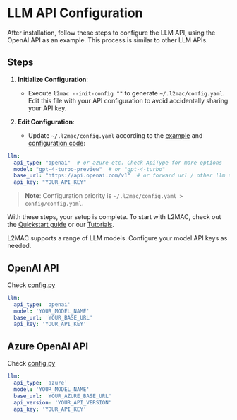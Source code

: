 # LLM API Configuration

After installation, follow these steps to configure the LLM API, using the OpenAI API as an example. This process is similar to other LLM APIs.

## Steps

1. **Initialize Configuration**:

   - Execute `l2mac --init-config ""` to generate `~/.l2mac/config.yaml`. Edit this file with your API configuration to avoid accidentally sharing your API key.

2. **Edit Configuration**:

   - Update `~/.l2mac/config.yaml` according to the [example](https://github.com/samholt/L2MAC/blob/master/config/config.yaml) and [configuration code](https://github.com/samholt/L2MAC/blob/master/l2mac/config.py):

```yaml
llm:
  api_type: "openai"  # or azure etc. Check ApiType for more options
  model: "gpt-4-turbo-preview"  # or "gpt-4-turbo"
  base_url: "https://api.openai.com/v1"  # or forward url / other llm url
  api_key: "YOUR_API_KEY"
```

> **Note**:
> Configuration priority is `~/.l2mac/config.yaml > config/config.yaml`.

With these steps, your setup is complete. To start with L2MAC, check out the [Quickstart guide](../quickstart) or our [Tutorials](../../tutorials/concepts).

L2MAC supports a range of LLM models. Configure your model API keys as needed.


## OpenAI API

Check [config.py](https://github.com/samholt/L2MAC/blob/master/l2mac/config.py)

```yaml
llm:
  api_type: 'openai'
  model: 'YOUR_MODEL_NAME'
  base_url: 'YOUR_BASE_URL'
  api_key: 'YOUR_API_KEY'
```

## Azure OpenAI API

Check [config.py](https://github.com/samholt/L2MAC/blob/master/l2mac/config.py)

```yaml
llm:
  api_type: 'azure'
  model: 'YOUR_MODEL_NAME'
  base_url: 'YOUR_AZURE_BASE_URL'
  api_version: 'YOUR_API_VERSION'
  api_key: 'YOUR_API_KEY'
```
